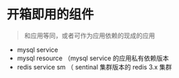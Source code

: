 # 开箱即用的组件

>和应用等同，或者可作为应用依赖的现成的应用

- mysql service
- mysql resource （mysql service 的应用私有依赖版本
- redis service sm （ sentinal 集群版本的 redis 3.x 集群
